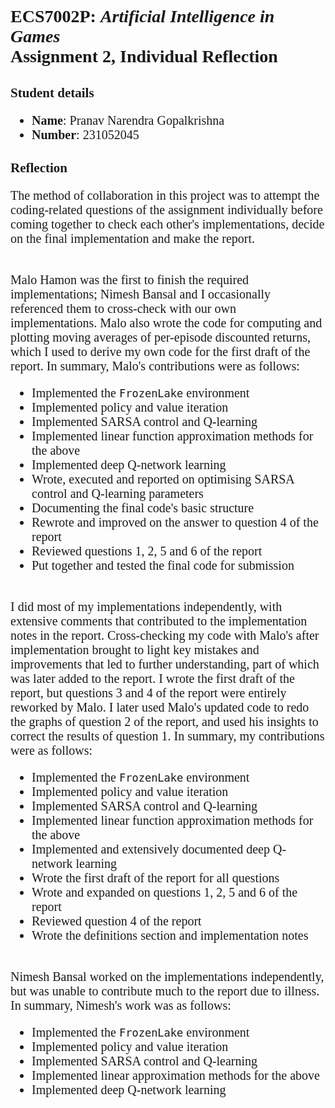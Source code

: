 <style>
  h1, h2, h3, h4, h5, p, ul, ol{
    font-family:"Times New Roman"
  }
  p, ul, ol{
    font-size:20px
  }
</style>

# ECS7002P: _Artificial Intelligence in Games_<br>Assignment 2, Individual Reflection

## Student details

- **Name**: Pranav Narendra Gopalkrishna
- **Number**: 231052045

## Reflection

The method of collaboration in this project was to attempt the coding-related questions of the assignment individually before coming together to check each other's implementations, decide on the final implementation and make the report.

<br>Malo Hamon was the first to finish the required implementations; Nimesh Bansal and I occasionally referenced them to cross-check with our own implementations. Malo also wrote the code for computing and plotting moving averages of per-episode discounted returns, which I used to derive my own code for the first draft of the report. In summary, Malo's contributions were as follows:

- Implemented the `FrozenLake` environment
- Implemented policy and value iteration
- Implemented SARSA control and Q-learning
- Implemented linear function approximation methods for the above
- Implemented deep Q-network learning
- Wrote, executed and reported on optimising SARSA control and Q-learning parameters
- Documenting the final code's basic structure
- Rewrote and improved on the answer to question 4 of the report
- Reviewed questions 1, 2, 5 and 6 of the report
- Put together and tested the final code for submission

<br>I did most of my implementations independently, with extensive comments that contributed to the implementation notes in the report. Cross-checking my code with Malo's after implementation brought to light key mistakes and improvements that led to further understanding, part of which was later added to the report. I wrote the first draft of the report, but questions 3 and 4 of the report were entirely reworked by Malo. I later used Malo's updated code to redo the graphs of question 2 of the report, and used his insights to correct the results of question 1. In summary, my contributions were as follows:

- Implemented the `FrozenLake` environment
- Implemented policy and value iteration
- Implemented SARSA control and Q-learning
- Implemented linear function approximation methods for the above
- Implemented and extensively documented deep Q-network learning
- Wrote the first draft of the report for all questions
- Wrote and expanded on questions 1, 2, 5 and 6 of the report
- Reviewed question 4 of the report
- Wrote the definitions section and implementation notes

<br>Nimesh Bansal worked on the implementations independently, but was unable to contribute much to the report due to illness. In summary, Nimesh's work was as follows:

- Implemented the `FrozenLake` environment
- Implemented policy and value iteration
- Implemented SARSA control and Q-learning
- Implemented linear approximation methods for the above
- Implemented deep Q-network learning